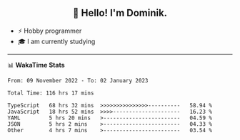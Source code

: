 <h2 align="center">👋 Hello! I'm Dominik.</h2>

- ⚡ Hobby programmer
- 🎓 I am currently studying

---
📊 **WakaTime Stats**
<!--START_SECTION:waka-->

```text
From: 09 November 2022 - To: 02 January 2023

Total Time: 116 hrs 17 mins

TypeScript   68 hrs 32 mins  >>>>>>>>>>>>>>>----------   58.94 %
JavaScript   18 hrs 52 mins  >>>>---------------------   16.23 %
YAML         5 hrs 20 mins   >------------------------   04.59 %
JSON         5 hrs 2 mins    >------------------------   04.33 %
Other        4 hrs 7 mins    >------------------------   03.54 %
```

<!--END_SECTION:waka-->
